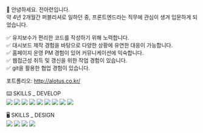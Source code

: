 🙌 안녕하세요. 전아련입니다.  
약 4년 2개월간 퍼블리셔로 일하던 중, 프론트엔드라는 직무에 관심이 생겨 입문하게 되었습니다.

✅ 유지보수가 편리한 코드를 작성하기 위해 노력합니다.  
✅ 대시보드 제작 경험을 바탕으로 다양한 상황에 유연한 대응이 가능합니다.  
✅ 홈페이지 운영 PM 경험이 있어 커뮤니케이션에 익숙합니다.  
✅ 웹접근성 취득 및 갱신을 위한 작업 경험이 있습니다.  
✅ git을 활용한 협업 경험이 있습니다.

포트폴리오: <a href="http://alotus.co.kr/">http://alotus.co.kr/</a>

⌨️ SKILLS \_ DEVELOP  
<img src="https://img.shields.io/badge/HTML5-E34F26?style=flat-square&logo=html5&logoColor=white"/>
<img src="https://img.shields.io/badge/CSS3-1572B6?style=flat-square&logo=css3&logoColor=white"/>
<img src="https://img.shields.io/badge/Javascript-F7DF1E?style=flat-square&logo=javascript&logoColor=white"/>
<img src="https://img.shields.io/badge/Typescript-3178C6?style=flat-square&logo=typescript&logoColor=white"/>
<img src="https://img.shields.io/badge/React-61DAFB?style=flat-square&logo=react&logoColor=white"/>
<img src="https://img.shields.io/badge/tailwind-06B6D4?style=flat-square&logo=tailwindcss&logoColor=white"/>
<img src="https://img.shields.io/badge/Vue-4FC08D?style=flat-square&logo=vuedotjs&logoColor=white"/>
<img src="https://img.shields.io/badge/Vuetify-1867C0?style=flat-square&logo=vuetify&logoColor=white"/>
<img src="https://img.shields.io/badge/Github-181717?style=flat-square&logo=github&logoColor=white"/>

🖥️ SKILLS \_ DESIGN  
<img src="https://img.shields.io/badge/Figma-F24E1E?style=flat-square&logo=figma&logoColor=white"/>
<img src="https://img.shields.io/badge/Photoshop-31A8FF?style=flat-square&logo=adobephotoshop&logoColor=white"/>
<img src="https://img.shields.io/badge/Illustrator-FF9A00?style=flat-square&logo=adobeillustrator&logoColor=white"/>
<img src="https://img.shields.io/badge/XD-FF61F6?style=flat-square&logo=adobexd&logoColor=white"/>
